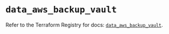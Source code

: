 # `data_aws_backup_vault`

Refer to the Terraform Registry for docs: [`data_aws_backup_vault`](https://registry.terraform.io/providers/hashicorp/aws/6.4.0/docs/data-sources/backup_vault).
